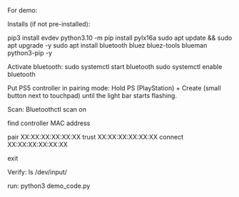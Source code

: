 For demo: 

Installs (if not pre-installed):

pip3 install evdev
python3.10 -m pip install pylx16a 
sudo apt update && sudo apt upgrade -y
sudo apt install bluetooth bluez bluez-tools blueman python3-pip -y


Activate bluetooth:
sudo systemctl start bluetooth
sudo systemctl enable bluetooth


Put PS5 controller in pairing mode:
Hold PS (PlayStation) + Create (small button next to touchpad) until the light bar starts flashing.


Scan:
Bluetoothctl
scan on

find controller MAC address

pair XX:XX:XX:XX:XX:XX
trust XX:XX:XX:XX:XX:XX
connect XX:XX:XX:XX:XX:XX

exit


Verify: 
ls /dev/input/



run:
python3 demo_code.py

